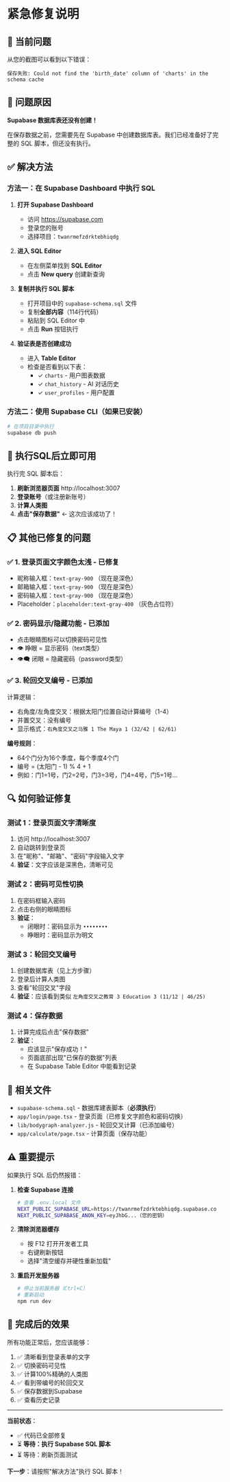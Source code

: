 # 紧急修复说明

## 🔴 当前问题

从您的截图可以看到以下错误：

```
保存失败: Could not find the 'birth_date' column of 'charts' in the schema cache
```

## 📝 问题原因

**Supabase 数据库表还没有创建！**

在保存数据之前，您需要先在 Supabase 中创建数据库表。我们已经准备好了完整的 SQL 脚本，但还没有执行。

## ✅ 解决方法

### 方法一：在 Supabase Dashboard 中执行 SQL

1. **打开 Supabase Dashboard**
   - 访问 https://supabase.com
   - 登录您的账号
   - 选择项目：`twanrmefzdrktebhiqdg`

2. **进入 SQL Editor**
   - 在左侧菜单找到 **SQL Editor**
   - 点击 **New query** 创建新查询

3. **复制并执行 SQL 脚本**
   - 打开项目中的 `supabase-schema.sql` 文件
   - 复制**全部内容**（114行代码）
   - 粘贴到 SQL Editor 中
   - 点击 **Run** 按钮执行

4. **验证表是否创建成功**
   - 进入 **Table Editor**
   - 检查是否看到以下表：
     - ✓ `charts` - 用户图表数据
     - ✓ `chat_history` - AI 对话历史
     - ✓ `user_profiles` - 用户配置

### 方法二：使用 Supabase CLI（如果已安装）

```bash
# 在项目目录中执行
supabase db push
```

## 🎯 执行SQL后立即可用

执行完 SQL 脚本后：

1. **刷新浏览器页面** http://localhost:3007
2. **登录账号**（或注册新账号）
3. **计算人类图**
4. **点击"保存数据"** ← 这次应该成功了！

## 📋 其他已修复的问题

### ✅ 1. 登录页面文字颜色太浅 - 已修复
- 昵称输入框：`text-gray-900` （现在是深色）
- 邮箱输入框：`text-gray-900` （现在是深色）
- 密码输入框：`text-gray-900` （现在是深色）
- Placeholder：`placeholder:text-gray-400` （灰色占位符）

### ✅ 2. 密码显示/隐藏功能 - 已添加
- 点击眼睛图标可以切换密码可见性
- 👁️ 睁眼 = 显示密码（text类型）
- 👁️‍🗨️ 闭眼 = 隐藏密码（password类型）

### ✅ 3. 轮回交叉编号 - 已添加
计算逻辑：
- 右角度/左角度交叉：根据太阳门位置自动计算编号（1-4）
- 并置交叉：没有编号
- 显示格式：`右角度交叉之马雅 1 The Maya 1 (32/42 | 62/61)`

**编号规则**：
- 64个门分为16个季度，每个季度4个门
- 编号 = (太阳门 - 1) % 4 + 1
- 例如：门1=1号，门2=2号，门3=3号，门4=4号，门5=1号...

## 🔍 如何验证修复

### 测试 1：登录页面文字清晰度
1. 访问 http://localhost:3007
2. 自动跳转到登录页
3. 在"昵称"、"邮箱"、"密码"字段输入文字
4. **验证**：文字应该是深黑色，清晰可见

### 测试 2：密码可见性切换
1. 在密码框输入密码
2. 点击右侧的眼睛图标
3. **验证**：
   - 闭眼时：密码显示为 `••••••••`
   - 睁眼时：密码显示为明文

### 测试 3：轮回交叉编号
1. 创建数据库表（见上方步骤）
2. 登录后计算人类图
3. 查看"轮回交叉"字段
4. **验证**：应该看到类似 `左角度交叉之教育 3 Education 3 (11/12 | 46/25)`

### 测试 4：保存数据
1. 计算完成后点击"保存数据"
2. **验证**：
   - 应该显示"保存成功！"
   - 页面底部出现"已保存的数据"列表
   - 在 Supabase Table Editor 中能看到记录

## 📁 相关文件

- `supabase-schema.sql` - 数据库建表脚本（**必须执行**）
- `app/login/page.tsx` - 登录页面（已修复文字颜色和密码切换）
- `lib/bodygraph-analyzer.js` - 轮回交叉计算（已添加编号）
- `app/calculate/page.tsx` - 计算页面（保存功能）

## ⚠️ 重要提示

如果执行 SQL 后仍然报错：

1. **检查 Supabase 连接**
   ```bash
   # 查看 .env.local 文件
   NEXT_PUBLIC_SUPABASE_URL=https://twanrmefzdrktebhiqdg.supabase.co
   NEXT_PUBLIC_SUPABASE_ANON_KEY=eyJhbG...（您的密钥）
   ```

2. **清除浏览器缓存**
   - 按 F12 打开开发者工具
   - 右键刷新按钮
   - 选择"清空缓存并硬性重新加载"

3. **重启开发服务器**
   ```bash
   # 停止当前服务器（Ctrl+C）
   # 重新启动
   npm run dev
   ```

## 🎉 完成后的效果

所有功能正常后，您应该能够：

1. ✅ 清晰看到登录表单的文字
2. ✅ 切换密码可见性
3. ✅ 计算100%精确的人类图
4. ✅ 看到带编号的轮回交叉
5. ✅ 保存数据到Supabase
6. ✅ 查看历史记录

---

**当前状态**：
- ✅ 代码已全部修复
- ⏳ **等待：执行 Supabase SQL 脚本**
- ⏳ 等待：刷新页面测试

**下一步**：请按照"解决方法"执行 SQL 脚本！
